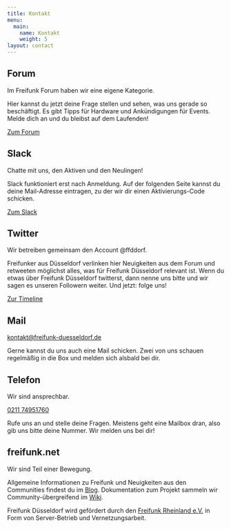 ```yaml
---
title: Kontakt
menu:
  main:
    name: Kontakt
    weight: 5
layout: contact
---
```

## Forum

Im Freifunk Forum haben wir eine eigene Kategorie.

Hier kannst du jetzt deine Frage stellen und sehen, was uns gerade so beschäftigt. Es gibt Tipps für Hardware und Ankündigungen für Events. Melde dich an und du bleibst auf dem Laufenden!

[Zum Forum](https://forum.freifunk.net/c/community/dusseldorf)

## Slack

Chatte mit uns, den Aktiven und den Neulingen!

Slack funktioniert erst nach Anmeldung. Auf der folgenden Seite kannst du deine Mail-Adresse eintragen, zu der wir dir einen Aktivierungs-Code schicken.

[Zum Slack](https://join.slack.com/t/freifunk/shared_invite/zt-eopeubzr-BzfWY55u1KpZaTKcmgS00w)

## Twitter

Wir betreiben gemeinsam den Account @ffddorf.

Freifunker aus Düsseldorf verlinken hier Neuigkeiten aus dem Forum und retweeten möglichst alles, was für Freifunk Düsseldorf relevant ist. Wenn du etwas über Freifunk Düsseldorf twitterst, dann nenne uns bitte und wir sagen es unseren Followern weiter. Und jetzt: folge uns!

[Zur Timeline](https://twitter.com/ffddorf)

## Mail

[kontakt@freifunk-duesseldorf.de](mailto:kontakt@freifunk-duesseldorf.de)

Gerne kannst du uns auch eine Mail schicken. Zwei von uns schauen regelmäßig in die Box und melden sich alsbald bei dir.

## Telefon

Wir sind ansprechbar.

[0211 74951760](tel:+4921174951760)

Rufe uns an und stelle deine Fragen. Meistens geht eine Mailbox dran, also gib uns bitte deine Nummer. Wir melden uns bei dir!

## freifunk.net

Wir sind Teil einer Bewegung.

Allgemeine Informationen zu Freifunk und Neuigkeiten aus den Communities findest du im [Blog](https://freifunk.net/). Dokumentation zum Projekt sammeln wir Community-übergreifend im [Wiki](https://wiki.freifunk.net/).

Freifunk Düsseldorf wird gefördert durch den [Freifunk Rheinland e.V.](https://freifunk-rheinland.net/) in Form von Server-Betrieb und Vernetzungsarbeit.